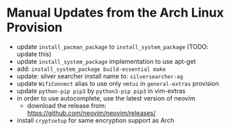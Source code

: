 # Manual Updates from the Arch Linux Provision

- update `install_pacman_package` to `install_system_package` (TODO: update this)
- update `install_system_package` implementation to use apt-get
- add: `install_system_package build-essential make`
- update: silver searcher install name to: `silversearcher-ag`
- update `WifiConnect` alias to use only `nmtui` in `general-extras` provision
- update `python-pip pip3` by `python3-pip pip3` in vim-extras
- in order to use autocomplete, use the latest version of neovim
    - download the release from: https://github.com/neovim/neovim/releases/
- install `cryptsetup` for same encryption support as Arch
